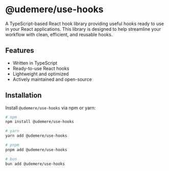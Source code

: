 # @udemere/use-hooks

A TypeScript-based React hook library providing useful hooks ready to use in your React applications. This library is designed to help streamline your workflow with clean, efficient, and reusable hooks.

## Features

- Written in TypeScript
- Ready-to-use React hooks
- Lightweight and optimized
- Actively maintained and open-source

## Installation

Install `@udemere/use-hooks` via npm or yarn:

```bash
# npm
npm install @udemere/use-hooks
```

```bash
# yarn
yarn add @udemere/use-hooks
```

```bash
# pnpm
pnpm add @udemere/use-hooks
```

```bash
# bun
bun add @udemere/use-hooks
```

